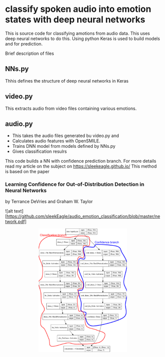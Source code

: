 # classify spoken audio into emotion states with deep neural networks

This is source code for classifying amotions from audio data. 
This uses deep neural networks to do this. Using python Keras is used to build models and for prediction.

Brief description of files

## NNs.py
Thhis defines the structure of deep neural networks in Keras

## video.py
This extracts audio from video files containing various emotions.

## audio.py
- This takes the audio files generated bu video.py and 
- Calculates audio features with OpenSMILE. 
- Trains DNN model from models defined by NNs.py
- Gives classification resulrs

This code builds a NN with confidence prediction branch. For more details read my article on the subject on 
https://sleekeagle.github.io/
This method is based on the paper 
### Learning Confidence for Out-of-Distribution Detection in Neural Networks
by Terrance DeVries and Graham W. Taylor

![alt text][https://github.com/sleekEagle/audio_emotion_classification/blob/master/network.pdf]

<center><img src="https://github.com/sleekEagle/audio_emotion_classification/blob/master/network.pdf" height="400"></center>
